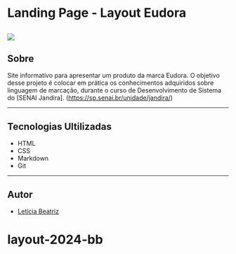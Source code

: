 # Landing Page - Layout Eudora

![](./img/Captura%20de%20Tela%202024-11-01%20%C3%A0s%2015.29.14.png)
---

## Sobre 
Site informativo para apresentar um produto da marca Eudora. O objetivo desse projeto é colocar em prática os conhecimentos  adquiridos sobre linguagem de marcação, durante o curso de Desenvolvimento de Sistema do [SENAI Jandira].
(https://sp.senai.br/unidade/jandira/)

---

## Tecnologias Ultilizadas 
- HTML
- CSS
- Markdown
- Git

--- 

## Autor 
- [Letícia Beatriz](https://www.linkedin.com/in/let%C3%ADcia-beatriz-martins/)
# layout-2024-bb
